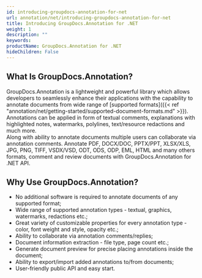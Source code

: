 ```yaml
---
id: introducing-groupdocs-annotation-for-net
url: annotation/net/introducing-groupdocs-annotation-for-net
title: Introducing GroupDocs.Annotation for .NET
weight: 1
description: ""
keywords: 
productName: GroupDocs.Annotation for .NET
hideChildren: False
---
```

## What Is GroupDocs.Annotation?

GroupDocs.Annotation is a lightweight and powerful library which allows developers to seamlessly enhance their applications with the capability to annotate documents from wide range of [supported formats]({{< ref "annotation/net/getting-started/supported-document-formats.md" >}}).
Annotations can be applied in form of textual comments, explanations with highlighted notes, watermarks, polylines, text/resource redactions and much more.   
Along with ability to annotate documents multiple users can collaborate via annotation comments. Annotate PDF, DOCX/DOC, PPTX/PPT, XLSX/XLS, JPG, PNG, TIFF, VSDX/VSD, ODT, ODS, ODP, EML, HTML and many others formats, comment and review documents with GroupDocs.Annotation for .NET API.

## Why Use GroupDocs.Annotation?

*   No additional software is required to annotate documents of any supported format;
*   Wide range of supported annotation types - textual, graphics, watermarks, redactions etc.;
*   Great variety of customizable properties for every annotation type - color, font weight and style, opacity etc.;
*   Ability to collaborate via annotation comments/replies;
*   Document information extraction - file type, page count etc.;
*   Generate document preview for precise placing annotations inside the document;
*   Ability to export/import added annotations to/from documents;
*   User-friendly public API and easy start.

